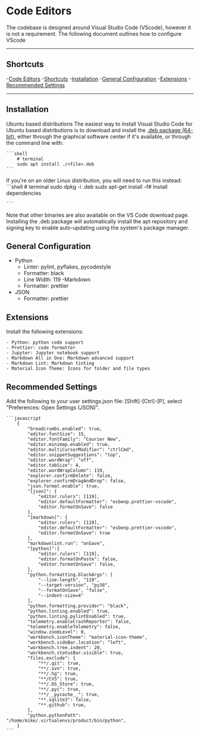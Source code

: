 # Code Editors

The codebase is designed around Visual Studio Code (VScode), however it is not a requirement. The following document outlines how to configure VScode

---

## Shortcuts

  -[Code Editors](#code-editors)
  -[Shortcuts](#shortcuts)
  -[Installation](#installation)
  -[General Configuration](#general-configuration)
  -[Extensions](#extensions)
  -[Recommended Settings](#recommended-settings)

---

## Installation

Ubuntu based distributions
The easiest way to install Visual Studio Code for Ubuntu based distributions is to download and install the [.deb package (64-bit)](https://go.microsoft.com/fwlink/?LinkID=760868), either through the graphical software center if it's available, or through the command line with:

    ```shell
        # terminal
        sudo apt install ./<file>.deb
    ```

If you're on an older Linux distribution, you will need to run this instead:
    ```shell
        # terminal
        sudo dpkg -i .deb
        sudo apt-get install -f# Install dependencies

    ```

Note that other binaries are also available on the VS Code download page.
Installing the .deb package will automatically install the apt repository and signing key to enable auto-updating using the system's package manager.

## General Configuration

- Python
  - Linter: pylint, pyflakes, pycodestyle
  - Formatter: black
  - Line Width: 119
    -Markdown
  - Formatter: prettier
- JSON
  - Formatter: prettier

## Extensions

Install the following extensions:

    - Python: python code support
    - Prettier: code formatter
    - Jupyter: Jupyter notebook support
    - Markdown All in One: Markdown advanced support
    - Markdown Lint: Markdown tinting
    - Material Icon Theme: Icons for folder and file types

## Recommended Settings

Add the following to your user settings.json file: [Shift]-[Ctrl]-[P], select "Preferences: Open Settings (JSON)".

    ```javascript
        {
            "breadcrumbs.enabled": true,
            "editor.fontSize": 15,
            "editor.fontFamily": "Courier New",
            "editor.minimap.enabled": true,
            "editor.multiCursorModifier": "ctrlCmd",
            "editor.snippetSuggestions": "top",
            "editor.wordWrap": "off",
            "editor.tabSize": 4,
            "editor.wordWrapColumn": 119,
            "explorer.confirmDelete": false,
            "explorer.confirmDragAndDrop": false,
            "json.format.enable": true,
            "[json]": {
                "editor.rulers": [119],
                "editor.defaultFormatter": "esbenp.prettier-vscode",
                "editor.formatOnSave": false
            },
            "[markdown]": {
                "editor.rulers": [119],
                "editor.defaultFormatter": "esbenp.prettier-vscode",
                "editor.formatOnSave": true
            },
            "markdownlint.run": "onSave",
            "[python]":{
                "editor.rulers": [119],
                "editor.formatOnPaste": false,
                "editor.formatOnSave": false,
            },
            "python.formatting.blackArgs": [
                "--line-length", "119", 
                "--target-version", "py38", 
                "--formatOnSave", "false",
                "--indent-size=4"
            ],
            "python.formatting.provider": "black",
            "python.linting.enabled": true,
            "python.linting.pylintEnabled": true,
            "telemetry.enableCrashReporter": false,
            "telemetry.enableTelemetry": false,
            "window.zoomLevel": 0,
            "workbench.iconTheme": "material-icon-theme",
            "workbench.sideBar.location": "left",
            "workbench.tree.indent": 20,
            "workbench.statusBar.visible": true,
            "files.exclude": {
                "**/.git": true,
                "**/.svn": true,
                "**/.hg": true,
                "**/CVS": true,
                "**/.DS_Store": true,
                "**/.pyc": true,
                "**/__pycache__": true,
                "**.sqlite3": false,
                "**.github": true,
            },
            "python.pythonPath": "/home/mike/.virtualenvs/product/bin/python",
        }
    ```
